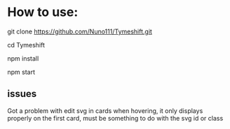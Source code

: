 # How to use:

git clone https://github.com/Nuno111/Tymeshift.git

cd Tymeshift

npm install

npm start

## issues

Got a problem with edit svg in cards when hovering, it only displays properly on the first card, must be something to do with the svg id or class
